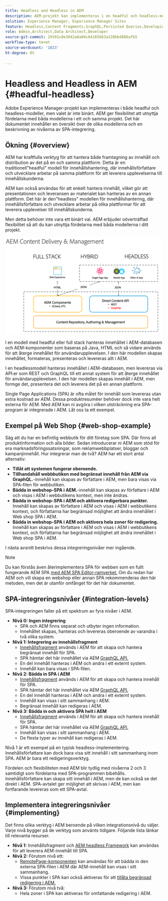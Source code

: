 ```yaml
---
title: Headless and Headless in AEM
description: AEM-projekt kan implementeras i en headful och headless-modell, men valet är inte binärt. AEM ger flexibilitet att utnyttja fördelarna med båda modellerna i ett och samma projekt.
solution: Experience Manager, Experience Manager Sites
feature: Headless,Content Fragments,GraphQL,Persisted Queries,Developing
role: Admin,Architect,Data Architect,Developer
source-git-commit: 29391c8e3042a8a04c64165663a228bb4886afb5
workflow-type: tm+mt
source-wordcount: '1023'
ht-degree: 0%

---
```


# Headless and Headless in AEM {#headful-headless}

Adobe Experience Manager-projekt kan implementeras i både headful och headless-modeller, men valet är inte binärt. AEM ger flexibilitet att utnyttja fördelarna med båda modellerna i ett och samma projekt. Det här dokumentet innehåller en översikt över de olika modellerna och en beskrivning av nivåerna av SPA-integrering.

## Ökning {#overview}

AEM har kraftfulla verktyg för att hantera både framtagning av innehåll och distribution av det på en och samma plattform. Detta är en traditionell&quot;headful&quot; modell för innehållshantering, där innehållsförfattare och utvecklare arbetar på samma plattform för att leverera upplevelserna till innehållskunderna.

AEM kan också användas för att enkelt hantera innehåll, vilket gör att presentationen och leveransen av materialet kan hanteras av en annan plattform. Det här är den&quot;headless&quot; modellen för innehållshantering, där innehållsförfattare och utvecklare arbetar på olika plattformar för att leverera upplevelser till innehållskunderna.

Men detta behöver inte vara ett binärt val. AEM erbjuder oöverträffad flexibilitet så att du kan utnyttja fördelarna med båda modellerna i ditt projekt.

![AEM implementeringsmodeller](/help/sites-developing/headless/getting-started/assets/aem-implementation-models.png)

I en modell med headful eller full stack hanteras innehållet i AEM-databasen och AEM-komponenter som baseras på Java, HTML och så vidare används för att återge innehållet för användarupplevelsen. I den här modellen skapas innehållet, formateras, presenteras och levereras allt i AEM.

I en headlessmodell hanteras innehållet i AEM-databasen, men levereras via API:er som REST och GraphQL till ett annat system för att återge innehållet för användarupplevelsen. I den här modellen skapas innehåll i AEM, men formge det, presentera det och leverera det på en annan plattform.

Single Page Applications (SPA) är ofta målet för innehåll som levereras utan extra kostnad av AEM. Dessa produktresuméer behöver dock inte vara helt externa för AEM. Med AEM kan ni avgöra i vilken utsträckning era SPA-program är integrerade i AEM. Låt oss ta ett exempel.

## Exempel på Web Shop {#web-shop-example}

Säg att du har en befintlig webbutik för ditt företag som SPA. Där finns all produktinformation och alla bilder. Sedan introducerar ni AEM som stöd för era marknadsföringssatsningar, som reklamwebbplatser, bloggar och kampanjinnehåll. Hur integrerar man de två? AEM har ett stort antal alternativ:

* **Tillåt att systemen fungerar oberoende.**
* **Tillhandahåll webbbutiken med begränsat innehåll från AEM via GraphQL.**-innehåll kan skapas av författare i AEM, men bara visas via SPA-filen för webbutiken.
* **Bädda in webshop-SPA i AEM.**-innehåll kan skapas av författare i AEM och visas i AEM i webbutikens kontext, men inte ändras.
* **Bädda in webshop-SPA i AEM och aktivera redigerbara punkter.** Innehåll kan skapas av författare i AEM och visas i AEM i webbutikens kontext, och författarna har begränsad möjlighet att ändra innehållet i Web shop SPA i AEM.
* **Bädda in webshop-SPA i AEM och aktivera hela zoner för redigering.** Innehåll kan skapas av författare i AEM och visas i AEM i webbutikens kontext, och författarna har begränsad möjlighet att ändra innehållet i Web shop SPA i AEM.

I nästa avsnitt beskrivs dessa integreringsnivåer mer ingående.

>[!NOTE]
>
>Du kan förstås även återimplementera SPA för webben som en fullt fungerande AEM SPA [ med AEM SPA Editor-ramverket.](/help/sites-developing/spa-walkthrough.md) Om du redan har AEM och vill skapa en webshop eller annan SPA rekommenderas den här metoden, men det är utanför omfånget för det här dokumentet.

## SPA-integreringsnivåer {#integration-levels}

SPA-integreringen faller på ett spektrum av fyra nivåer i AEM.

* **Nivå 0: Ingen integrering**
   * SPA och AEM finns separat och utbyter ingen information.
   * Innehållet skapas, hanteras och levereras oberoende av varandra i två olika system.
* **Nivå 1: Integrering av innehållsfragment**
   * [Innehållsfragment](/help/assets/content-fragments/content-fragments.md) används i AEM för att skapa och hantera begränsat innehåll för SPA.
   * SPA hämtar det här innehållet via AEM [GraphQL API.](/help/sites-developing/headless/graphql-api/graphql-api-content-fragments.md)
   * En del innehåll hanteras i AEM och andra i ett externt system.
   * Innehåll kan bara visas i SPA-filen.
* **Nivå 2: Bädda in SPA i AEM**
   * [Innehållsfragment](/help/assets/content-fragments/content-fragments.md) används i AEM för att skapa och hantera innehåll för SPA.
   * SPA hämtar det här innehållet via AEM [GraphQL API.](/help/sites-developing/headless/graphql-api/graphql-api-content-fragments.md)
   * En del innehåll hanteras i AEM och andra i ett externt system.
   * Innehåll kan visas i sitt sammanhang i AEM.
   * Begränsat innehåll kan redigeras i AEM.
* **Nivå 3: Bädda in och aktivera SPA helt i AEM**
   * [Innehållsfragment](/help/assets/content-fragments/content-fragments.md) används i AEM för att skapa och hantera innehåll för SPA.
   * SPA hämtar det här innehållet via AEM [GraphQL API.](/help/sites-developing/headless/graphql-api/graphql-api-content-fragments.md)
   * Innehåll kan visas i sitt sammanhang i AEM.
   * De flesta typer av innehåll kan redigeras i AEM.

Nivå 1 är ett exempel på en typisk headless-implementering. Innehållsförfattare kan dock bara visa sitt innehåll i sitt sammanhang inom SPA. AEM är bara ett redigeringsverktyg.

Fördelen och flexibiliteten med AEM blir tydlig med nivåerna 2 och 3 samtidigt som fördelarna med SPA-programmen bibehålls. Innehållsförfattare kan skapa sitt innehåll i AEM, men de kan också se det direkt i AEM. SPA-avtalet ger möjlighet att skrivas i AEM, men kan fortfarande levereras som ett SPA-avtal.

## Implementera integreringsnivåer {#implementing}

Det finns olika verktyg i AEM beroende på vilken integrationsnivå du väljer. Varje nivå bygger på de verktyg som använts tidigare. Följande lista länkar till relevanta resurser.

* **Nivå 1:** Innehållsfragment och [AEM headless Framework](/help/sites-developing/headless/introduction.md) kan användas för att leverera AEM-innehåll till SPA.
* **Nivå 2:** Förutom nivå ett:
   * [RemotePage-komponenten](/help/sites-developing/spa-remote-page.md) kan användas för att bädda in den externa SPA-filen i AEM där AEM-innehåll kan visas i sitt sammanhang.
   * Vissa punkter i SPA kan också aktiveras för att [tillåta begränsad redigering i AEM.](/help/sites-developing/spa-edit-external.md)
* **Nivå 3:** Förutom nivå två:
   * Hela zoner i SPA kan aktiveras för omfattande redigering i AEM.
